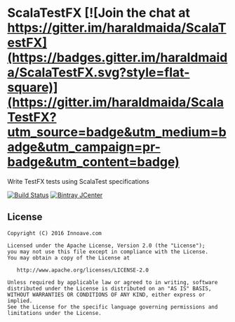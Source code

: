 # ScalaTestFX  [![Join the chat at https://gitter.im/haraldmaida/ScalaTestFX](https://badges.gitter.im/haraldmaida/ScalaTestFX.svg?style=flat-square)](https://gitter.im/haraldmaida/ScalaTestFX?utm_source=badge&utm_medium=badge&utm_campaign=pr-badge&utm_content=badge)

Write TestFX tests using ScalaTest specifications

[![Build Status](https://travis-ci.org/haraldmaida/ScalaTestFX.svg?branch=master&style=flat-square)](https://travis-ci.org/haraldmaida/ScalaTestFX)
[![Bintray JCenter](https://img.shields.io/bintray/v/haraldmaida/scalatestfx/scalatestfx.svg?label=bintray&style=flat-square)](https://bintray.com/haraldmaida/scalatestfx)


## License

    Copyright (C) 2016 Innoave.com

    Licensed under the Apache License, Version 2.0 (the "License");
    you may not use this file except in compliance with the License.
    You may obtain a copy of the License at

       http://www.apache.org/licenses/LICENSE-2.0

    Unless required by applicable law or agreed to in writing, software
    distributed under the License is distributed on an "AS IS" BASIS,
    WITHOUT WARRANTIES OR CONDITIONS OF ANY KIND, either express or implied.
    See the License for the specific language governing permissions and
    limitations under the License.
  
